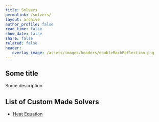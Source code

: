 ```yaml
---
title: Solvers
permalink: /solvers/
layout: archive
author_profile: false
read_time: false
show_date: false
share: false
related: false
header:
   overlay_image: /assets/images/headers/doubleMachReflection.png
---
```


## Some title

Some description


## List of Custom Made Solvers

- [Heat Equation](/solvers/heatEquation/)
